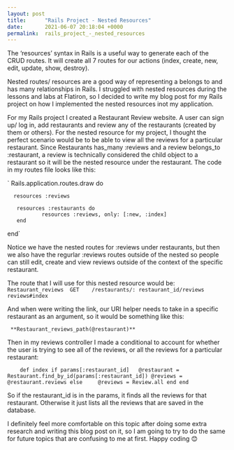 ```yaml
---
layout: post
title:      "Rails Project - Nested Resources"
date:       2021-06-07 20:18:04 +0000
permalink:  rails_project_-_nested_resources
---
```



The ‘resources’ syntax in Rails is a useful way to generate each of the CRUD routes. It will create all 7 routes for our actions (index, create, new, edit, update, show, destroy).

Nested routes/ resources are a good way of representing a belongs to and has many relationships in Rails. I struggled with nested resources during the lessons and labs at Flatiron, so I decided to write my blog post for my Rails project on how I implemented the nested resources inot my application.

For my Rails project I created a Restaurant Review website. A user can sign up/ log in, add restaurants and review any of the restaurants (created by them or others). For the nested resource for my project, I thought the perfect scenario would be to be able to view all the reviews for a particular restaurant. Since Restaurants has_many :reviews and a review belongs_to :restaurant, a review is technically considered the child object to a restaurant so it will be the nested resource under the restaurant. The code in my routes file looks like this:

`  Rails.application.routes.draw do

      resources :reviews
			
       resources :restaurants do
	           resources :reviews, only: [:new, :index]
       end
			 
   end`

Notice we have the nested routes for :reviews under restaurants, but then we also have the regurlar :reviews routes outside of the nested so people can still edit, create and view reviews outside of the context of the specific restaurant.

The route that I will use for this nested resource would be:
`Restaurant_reviews	 GET 	/restaurants/: restaurant_id/reviews        	reviews#index`

And when were writing the link, our URI helper needs to take in a specific restaurant as an argument, so it would be something like this:

     **Restaurant_reviews_path(@restaurant)**
		 
Then in my reviews controller I made a conditional to account for whether the user is trying to see all of the reviews, or all the reviews for a particular restaurant:

`    def index
        if params[:restaurant_id]  
              @restaurant = Restaurant.find_by_id(params[:restaurant_id])
              @reviews = @restaurant.reviews
        else    
            @reviews = Review.all
        end
    end`
		
So if the restaurant_id is in the params, it finds all the reviews for that restaurant. Otherwise it just lists all the reviews that are saved in the database.
		
I definitely feel more comfortable on this topic after doing some extra research and writing this blog post on it, so I am going to try to do the same for future topics that are confusing to me at first. Happy coding 😊
		
		
		
		 
		 
		 




